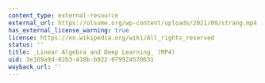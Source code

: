 ```yaml
---
content_type: external-resource
external_url: https://olsume.org/wp-content/uploads/2021/09/strang.mp4
has_external_license_warning: true
license: https://en.wikipedia.org/wiki/All_rights_reserved
status: ''
title: _Linear Algebra and Deep Learning_ (MP4)
uid: 3e169a9d-02b3-418b-b922-079924570631
wayback_url: ''
---
```


